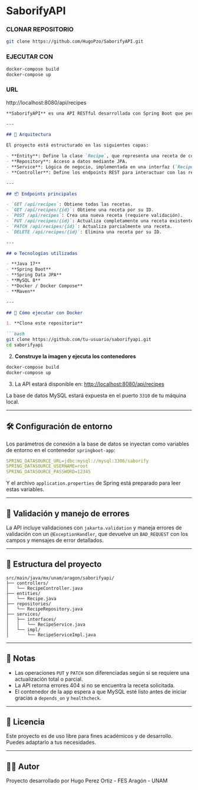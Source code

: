# SaborifyAPI


### CLONAR REPOSITORIO

```bash
git clone https://github.com/HugoPzo/SaborifyAPI.git
```

### EJECUTAR CON

```bash
docker-compose build
docker-compose up
```

### URL

http://localhost:8080/api/recipes

````markdown
**SaborifyAPI** es una API RESTful desarrollada con Spring Boot que permite la gestión de recetas de cocina. Utiliza una arquitectura basada en capas (Controladores, Servicios, Repositorios y Entidades) y está preparada para ejecutarse en contenedores Docker junto con una base de datos MySQL.

---

## 🧩 Arquitectura

El proyecto está estructurado en las siguientes capas:

- **Entity**: Define la clase `Recipe`, que representa una receta de cocina.
- **Repository**: Acceso a datos mediante JPA.
- **Service**: Lógica de negocio, implementada en una interfaz (`RecipeService`) y su implementación.
- **Controller**: Define los endpoints REST para interactuar con las recetas.

---

## 📦 Endpoints principales

- `GET /api/recipes`: Obtiene todas las recetas.
- `GET /api/recipes/{id}`: Obtiene una receta por su ID.
- `POST /api/recipes`: Crea una nueva receta (requiere validación).
- `PUT /api/recipes/{id}`: Actualiza completamente una receta existente.
- `PATCH /api/recipes/{id}`: Actualiza parcialmente una receta.
- `DELETE /api/recipes/{id}`: Elimina una receta por su ID.

---

## ⚙️ Tecnologías utilizadas

- **Java 17**
- **Spring Boot**
- **Spring Data JPA**
- **MySQL 8**
- **Docker / Docker Compose**
- **Maven**

---

## 🐳 Cómo ejecutar con Docker

1. **Clona este repositorio**

```bash
git clone https://github.com/tu-usuario/saborifyapi.git
cd saborifyapi
````

2. **Construye la imagen y ejecuta los contenedores**

```bash
docker-compose build
docker-compose up
```

3. La API estará disponible en: [http://localhost:8080/api/recipes](http://localhost:8080/api/recipes)

La base de datos MySQL estará expuesta en el puerto `3310` de tu máquina local.

---

## 🛠️ Configuración de entorno

Los parámetros de conexión a la base de datos se inyectan como variables de entorno en el contenedor `springboot-app`:

```yaml
SPRING_DATASOURCE_URL=jdbc:mysql://mysql:3306/saborify
SPRING_DATASOURCE_USERNAME=root
SPRING_DATASOURCE_PASSWORD=12345
```

Y el archivo `application.properties` de Spring está preparado para leer estas variables.

---

## 🧪 Validación y manejo de errores

La API incluye validaciones con `jakarta.validation` y maneja errores de validación con un `@ExceptionHandler`, que devuelve un `BAD_REQUEST` con los campos y mensajes de error detallados.

---

## 📁 Estructura del proyecto

```
src/main/java/mx/unam/aragon/saborifyapi/
├── controllers/
│   └── RecipeController.java
├── entities/
│   └── Recipe.java
├── repositories/
│   └── RecipeRepository.java
├── services/
│   ├── interfaces/
│   │   └── RecipeService.java
│   └── impl/
│       └── RecipeServiceImpl.java
```

---

## 📌 Notas

* Las operaciones `PUT` y `PATCH` son diferenciadas según si se requiere una actualización total o parcial.
* La API retorna errores 404 si no se encuentra la receta solicitada.
* El contenedor de la app espera a que MySQL esté listo antes de iniciar gracias a `depends_on` y `healthcheck`.

---

## 🧾 Licencia

Este proyecto es de uso libre para fines académicos y de desarrollo. Puedes adaptarlo a tus necesidades.

---

## 👨‍💻 Autor

Proyecto desarrollado por Hugo Perez Ortiz - FES Aragón - UNAM
